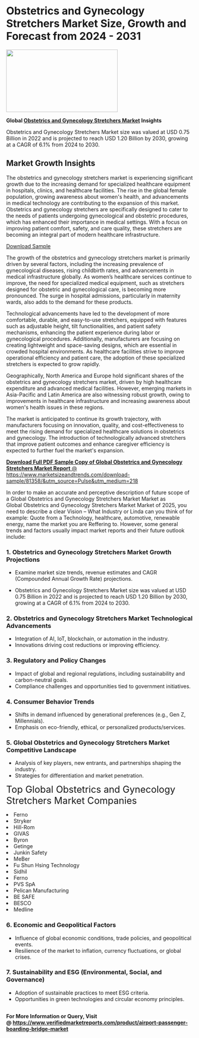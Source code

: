 <H1>Obstetrics and Gynecology Stretchers Market Size, Growth and Forecast from 2024 - 2031</H1><img class="aligncenter size-medium wp-image-584254" src="https://thirdeyenews.in/wp-content/uploads/2024/09/Global-Market-Research-300x168.jpeg" alt="" width="300" height="168" /><p><strong>Global&nbsp;<a href="https://www.marketsizeandtrends.com/download-sample/81358/&amp;utm_source=Pulse&amp;utm_medium=218">Obstetrics and Gynecology Stretchers Market</a> Insights</strong></p><p>Obstetrics and Gynecology Stretchers Market size was valued at USD 0.75 Billion in 2022 and is projected to reach USD 1.20 Billion by 2030, growing at a CAGR of 6.1% from 2024 to 2030.</p><p><h2>Market Growth Insights</h2> <p>The obstetrics and gynecology stretchers market is experiencing significant growth due to the increasing demand for specialized healthcare equipment in hospitals, clinics, and healthcare facilities. The rise in the global female population, growing awareness about women's health, and advancements in medical technology are contributing to the expansion of this market. Obstetrics and gynecology stretchers are specifically designed to cater to the needs of patients undergoing gynecological and obstetric procedures, which has enhanced their importance in medical settings. With a focus on improving patient comfort, safety, and care quality, these stretchers are becoming an integral part of modern healthcare infrastructure.</p> <p><a href="#">Download Sample</a></p> <p>The growth of the obstetrics and gynecology stretchers market is primarily driven by several factors, including the increasing prevalence of gynecological diseases, rising childbirth rates, and advancements in medical infrastructure globally. As women’s healthcare services continue to improve, the need for specialized medical equipment, such as stretchers designed for obstetric and gynecological care, is becoming more pronounced. The surge in hospital admissions, particularly in maternity wards, also adds to the demand for these products.</p> <p>Technological advancements have led to the development of more comfortable, durable, and easy-to-use stretchers, equipped with features such as adjustable height, tilt functionalities, and patient safety mechanisms, enhancing the patient experience during labor or gynecological procedures. Additionally, manufacturers are focusing on creating lightweight and space-saving designs, which are essential in crowded hospital environments. As healthcare facilities strive to improve operational efficiency and patient care, the adoption of these specialized stretchers is expected to grow rapidly.</p> <p>Geographically, North America and Europe hold significant shares of the obstetrics and gynecology stretchers market, driven by high healthcare expenditure and advanced medical facilities. However, emerging markets in Asia-Pacific and Latin America are also witnessing robust growth, owing to improvements in healthcare infrastructure and increasing awareness about women's health issues in these regions.</p> <p>The market is anticipated to continue its growth trajectory, with manufacturers focusing on innovation, quality, and cost-effectiveness to meet the rising demand for specialized healthcare solutions in obstetrics and gynecology. The introduction of technologically advanced stretchers that improve patient outcomes and enhance caregiver efficiency is expected to further fuel the market's expansion.</p> <p><a href="#"></p><p><span class=""><strong>Download Full PDF Sample Copy of Global Obstetrics and Gynecology Stretchers Market Report</strong> @ <a href="https://www.marketsizeandtrends.com/download-sample/81358/&amp;utm_source=Pulse&amp;utm_medium=218" target="_blank">https://www.marketsizeandtrends.com/download-sample/81358/&amp;utm_source=Pulse&amp;utm_medium=218</a></span></p><p>In order to make an accurate and perceptive description of future scope of a Global&nbsp;Obstetrics and Gynecology Stretchers Market Market as Global&nbsp;Obstetrics and Gynecology Stretchers Market Market of 2025, you need to describe a clear Vision &ndash; What Industry or Linda can you think of for example: Quote from a Technology, healthcare, automotive, renewable energy, name the market you are Reffering to. However, some general trends and factors usually impact market reports and their future outlook include:</p><h3>1.&nbsp;<strong>Obstetrics and Gynecology Stretchers Market Growth Projections</strong></h3><ul><li>Examine market size trends, revenue estimates and CAGR (Compounded Annual Growth Rate) projections.</li><li><p>Obstetrics and Gynecology Stretchers Market size was valued at USD 0.75 Billion in 2022 and is projected to reach USD 1.20 Billion by 2030, growing at a CAGR of 6.1% from 2024 to 2030.</p></li></ul><h3>2.&nbsp;<strong>Obstetrics and Gynecology Stretchers Market Technological Advancements</strong></h3><ul><li>Integration of AI, IoT, blockchain, or automation in the industry.</li><li>Innovations driving cost reductions or improving efficiency.</li></ul><h3>3.&nbsp;<strong>Regulatory and Policy Changes</strong></h3><ul><li>Impact of global and regional regulations, including sustainability and carbon-neutral goals.</li><li>Compliance challenges and opportunities tied to government initiatives.</li></ul><h3>4.&nbsp;<strong>Consumer Behavior Trends</strong></h3><ul><li>Shifts in demand influenced by generational preferences (e.g., Gen Z, Millennials).</li><li>Emphasis on eco-friendly, ethical, or personalized products/services.</li></ul><h3>5.&nbsp;<strong>Global Obstetrics and Gynecology Stretchers Market Competitive Landscape</strong></h3><ul><li>Analysis of key players, new entrants, and partnerships shaping the industry.</li><li>Strategies for differentiation and market penetration.</li></ul><p data-pm-slice="1 1 []"><span style="color: inherit; font-family: inherit; font-size: 25px;">Top Global Obstetrics and Gynecology Stretchers Market Companies</span></p><div class="" data-test-id=""><p><li>Ferno</li><li> Stryker</li><li> Hill-Rom</li><li> GIVAS</li><li> Byron</li><li> Getinge</li><li> Junkin Safety</li><li> MeBer</li><li> Fu Shun Hsing Technology</li><li> Sidhil</li><li> Ferno</li><li> PVS SpA</li><li> Pelican Manufacturing</li><li> BE SAFE</li><li> BESCO</li><li> Medline</li></p></div><h3>6.&nbsp;<strong>Economic and Geopolitical Factors</strong></h3><ul><li>Influence of global economic conditions, trade policies, and geopolitical events.</li><li>Resilience of the market to inflation, currency fluctuations, or global crises.</li></ul><h3>7.&nbsp;<strong>Sustainability and ESG (Environmental, Social, and Governance)</strong></h3><ul><li>Adoption of sustainable practices to meet ESG criteria.</li><li>Opportunities in green technologies and circular economy principles.</li></ul><h2><strong style="font-size: 14px;">For More Information or Query, Visit @&nbsp;</strong><a style="background-color: #ffffff; font-size: 14px;" href="https://www.marketsizeandtrends.com/report/obstetrics-and-gynecology-stretchers-market/" target="_blank">https://www.verifiedmarketreports.com/product/airport-passenger-boarding-bridge-market</a></h2>
